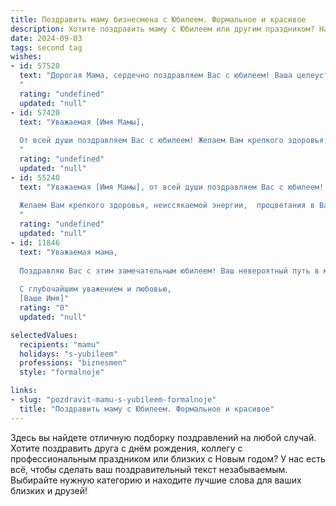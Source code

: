 ```yaml
---
title: Поздравить маму бизнесмена с Юбилеем. Формальное и красивое
description: Хотите поздравить маму с Юбилеем или другим праздником? Наш ИИ создаст незабываемое поздравление, а вы обязательно выделитесь среди других.  
date: 2024-09-03
tags: second tag
wishes:
- id: 57520
  text: "Дорогая Мама, сердечно поздравляем Вас с юбилеем! Ваша целеустремленность, деловая хватка и неутомимая энергия, позволили Вам добиться значительных успехов в бизнесе, вдохновляя нас на новые свершения. Желаем Вам крепкого здоровья, благополучия, неиссякаемой энергии и процветания во всех начинаниях!
  "
  rating: "undefined"
  updated: "null"
- id: 57420
  text: "Уважаемая [Имя Мамы],
  
  От всей души поздравляем Вас с юбилеем! Желаем Вам крепкого здоровья, неиссякаемой энергии, процветания в бизнесе и благополучия в семье. Пусть каждый день будет наполнен радостью, любовью и успехом.
  "
  rating: "undefined"
  updated: "null"
- id: 55240
  text: "Уважаемая [Имя Мамы], от всей души поздравляем Вас с юбилеем!
  
  Желаем Вам крепкого здоровья, неиссякаемой энергии,  процветания в Вашем бизнесе и  счастья в кругу семьи. Пусть каждый день будет наполнен  радостью,  успехом и любовью!
  "
  rating: "undefined"
  updated: "null"
- id: 11846
  text: "Уважаемая мама,
  
  Поздравляю Вас с этим замечательным юбилеем! Ваш невероятный путь в мире бизнеса является источником гордости и вдохновения для всех нас. Ваша решимость, мудрость и щедрость стали примером для подражания. Пусть каждый новый день приносит Вам радость и успех, а Ваши начинания процветают и приносят благополучие.
  
  С глубочайшим уважением и любовью,
  [Ваше Имя]"
  rating: "0"
  updated: "null"

selectedValues:
  recipients: "mamu"
  holidays: "s-yubileem"
  professions: "biznesmen"
  style: "formalnoje"

links:
- slug: "pozdravit-mamu-s-yubileem-formalnoje"
  title: "Поздравить маму с Юбилеем. Формальное и красивое"
---
```


Здесь вы найдете отличную подборку поздравлений на любой случай. 
Хотите поздравить друга с днём рождения, коллегу с профессиональным праздником или близких с Новым годом? У нас есть всё, чтобы сделать ваш поздравительный текст незабываемым. Выбирайте нужную категорию и находите лучшие слова для ваших близких и друзей!
